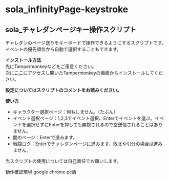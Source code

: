 # sola_infinityPage-keystroke
## sola_チャレダンページキー操作スクリプト
チャレダンのページ送りをキーボードで操作できるようにするスクリプトです。  
イベントの優先順位から自動で選択することもできます。

**インストール方法**  
先にTampermonkeyなどをご用意ください。  
次に[ここ](https://github.com/htawa/sola_infinityPage-keystroke/raw/main/script/sola_infinityPage-keystroke.user.js)にアクセスし開いたTampermonkeyの画面からインストールしてください。

**設定についてはスクリプトのコメントをお読みください。**

**使い方**
- キャラクター選択ページ：何もしません。（たぶん）
- イベント選択ページ：1,2,3でイベント選択、Enterでイベントを選ぶ。イベントを選択せずにEnterを押しても無視されるので空送信されることはありません。
- 間のページ：Enterで進みます。
- 戦闘ログ：Enterでチャレダンページに進みます、敗北や引分の場合は進みません。

当スクリプトの使用については自己責任でお願いします。

動作確認環境 google chrome pc版
